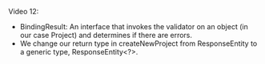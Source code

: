 Video 12:

- BindingResult: An interface that invokes the validator on an object (in our case Project) and determines if there are
errors.
- We change our return type in createNewProject from ResponseEntity<Project> to a generic type, ResponseEntity<?>.
